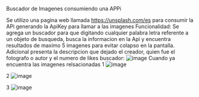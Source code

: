 Buscador de Imagenes consumiendo una APPi 

Se utilizo una pagina web llamada https://unsplash.com/es para consumir la APi generando la ApiKey para llamar a las imagenes
Funcionalidad: 
Se agrega un buscador para que digitando cualquier palabra letra referente a un objeto de busqueda, busca la informacion en la Api y encuentra resultados de maximo 5 imagenes para evitar colapso en la pantalla. 
Adicional presenta la descripcion que dejado el creador, quien fue el fotografo o autor y el numero de likes
buscador:
![image](https://github.com/user-attachments/assets/4fd00525-2107-48b4-b9ea-eccc3ed7a488)
Cuando ya encuentra las imagenes relsacionadas
1
![image](https://github.com/user-attachments/assets/e35eb797-33b0-4609-b9cb-b2e790c634c8)

2
![image](https://github.com/user-attachments/assets/c74013a0-511f-42e8-90c5-a5ba064e29da)

3
![image](https://github.com/user-attachments/assets/cf715f72-f193-4b35-aa32-809061f5aee3)

